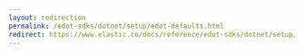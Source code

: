 ```yaml
---
layout: redirection
permalink: /edot-sdks/dotnet/setup/edot-defaults.html
redirect: https://www.elastic.co/docs/reference/edot-sdks/dotnet/setup/edot-defaults
---
```

